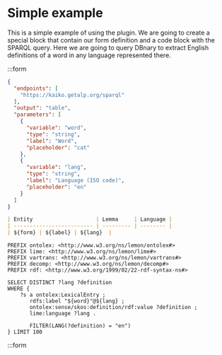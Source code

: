 # Simple example

This is a simple example of using the plugin.
We are going to create a special block that contain our form definition and a code block with the SPARQL query.
Here we are going to query DBnary to extract English definitions of a word in any language represented there. 

:::form

```json params
{
  "endpoints": [
    "https://kaiko.getalp.org/sparql"
  ],
  "output": "table",
  "parameters": [
    {
      "variable": "word",
      "type": "string",
      "label": "Word",
      "placeholder": "cat"
    },
    {
      "variable": "lang",
      "type": "string",
      "label": "Language (ISO code)",
      "placeholder": "en"
    }
  ]
}
```

```markdown result
| Entity                    | Lemma     | Language |
| ------------------------- | --------- | -------- |
| ${form} | ${label} | ${lang}  |
```

```sparql
PREFIX ontolex: <http://www.w3.org/ns/lemon/ontolex#>
PREFIX lime: <http://www.w3.org/ns/lemon/lime#>
PREFIX vartrans: <http://www.w3.org/ns/lemon/vartrans#>
PREFIX decomp: <http://www.w3.org/ns/lemon/decomp#>
PREFIX rdf: <http://www.w3.org/1999/02/22-rdf-syntax-ns#>

SELECT DISTINCT ?lang ?definition
WHERE {
    ?s a ontolex:LexicalEntry ;
       rdfs:label "${word}"@${lang} ;
       ontolex:sense/skos:definition/rdf:value ?definition ;
       lime:language ?lang .
       
       FILTER(LANG(?definition) = "en")
} LIMIT 100
```
:::form